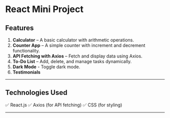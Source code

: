 # React Mini Project

## Features
1. **Calculator** – A basic calculator with arithmetic operations.
2. **Counter App** – A simple counter with increment and decrement functionality.
3. **API Fetching with Axios** – Fetch and display data using Axios.
4. **To-Do List** – Add, delete, and manage tasks dynamically.
5. **Dark Mode** - Toggle dark mode.
6. **Testimonials**
---

## Technologies Used
✅ React.js
✅ Axios (for API fetching)
✅ CSS (for styling)

---
